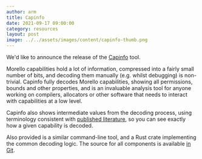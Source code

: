 ```yaml
---
author: arm
title: Capinfo
date: 2021-09-17 09:00:00
category: resources
layout: post
image: ../../assets/images/content/capinfo-thumb.png
---
```


We'd like to announce the release of the [Capinfo](/capinfo/) tool.

Morello capabilities hold a lot of information, compressed into a fairly small
number of bits, and decoding them manually (e.g. whilst debugging) is
non-trivial. Capinfo fully decodes Morello capabilities, showing all
permissions, bounds and other properties, and is an invaluable analysis tool for
anyone working on compilers, allocators or other software that needs to interact
with capabilities at a low level.

Capinfo also shows intermediate values from the decoding process, using
terminology consistent with [published literature][cheri-concentrate], so you
can see exactly how a given capability is decoded.

Also provided is a similar command-line tool, and a Rust crate implementing the
common decoding logic. The source for all components is available [in
Git][capinfo-src].

[capinfo-src]: https://git.morello-project.org/morello/utilities/capinfo/
[cheri-concentrate]: https://www.cl.cam.ac.uk/research/security/ctsrd/pdfs/2019tc-cheri-concentrate.pdf
